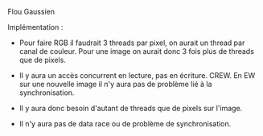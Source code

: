 Flou Gaussien

Implémentation :
- Pour faire RGB il faudrait 3 threads par pixel, on aurait un thread par canal de couleur. Pour une image on aurait donc 3 fois plus de threads que de pixels.
- Il y aura un accès concurrent en lecture, pas en écriture. CREW. En EW sur une nouvelle image il n'y aura pas de problème lié à la synchronisation.

- Il y aura donc besoin d'autant de threads que de pixels sur l'image.
- Il n'y aura pas de data race ou de problème de synchronisation.

